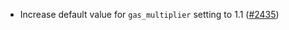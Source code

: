 - Increase default value for `gas_multiplier` setting to 1.1
  ([#2435](https://github.com/informalsystems/ibc-rs/issues/2435))